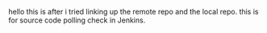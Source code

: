 hello this is after i tried linking up the remote repo and the local repo.
this is for source code polling check in Jenkins.
